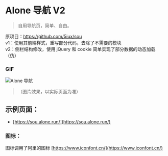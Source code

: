 # Alone 导航 V2
> 自用导航页，简单、自由。

原项目：https://github.com/5iux/sou  
v1：使用其前端样式，重写部分代码，去除了不需要的模块  
v2：侧栏结构修改，使用 jQuery 和 cookie 简单实现了部分数据的动态加载（伪）  

###  GIF

![Alone 导航](https://github.com/yeetime/sou2/blob/dev1/sou2-2.gif)
> （图片效果，以实际页面为准）

## 示例页面：

+ [https://sou.alone.run/](https://sou.alone.run/)


### 图标：
图标调用了阿里的图标 [https://www.iconfont.cn/](https://www.iconfont.cn/)
